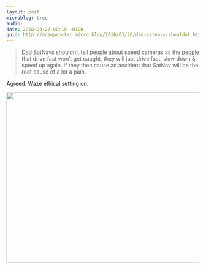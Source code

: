 ```yaml
---
layout: post
microblog: true
audio: 
date: 2018-03-27 00:10 +0100
guid: http://adamprocter.micro.blog/2018/03/26/dad-satnavs-shouldnt.html
---
```

>Dad SatNavs shouldn’t tell people about speed cameras as the people that drive fast won’t get caught, they will just drive fast, slow down & speed up again. If they then cause an accident that SatNav will be the root cause of a lot a pain.

Agreed. Waze ethical setting on.

<img src="http://discursive.adamprocter.co.uk/uploads/2018/c20b220026.jpg" width="600" height="446" />
